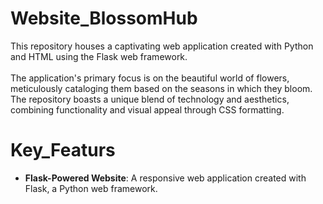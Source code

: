 # Website_BlossomHub
 This repository houses a captivating web application created with Python and HTML using the Flask web framework.<br><br> The application's primary focus is on the beautiful world of flowers, meticulously cataloging them based on the seasons in which they bloom. The repository boasts a unique blend of technology and aesthetics, combining functionality and visual appeal through CSS formatting.<br>
# Key_Featurs 
- **Flask-Powered Website**: A responsive web application created with Flask, a Python web framework.
